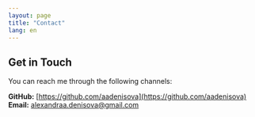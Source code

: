 ```yaml
---
layout: page
title: "Contact"
lang: en
---
```


## Get in Touch

You can reach me through the following channels:

**GitHub:** [https://github.com/aadenisova](https://github.com/aadenisova)  
**Email:** [alexandraa.denisova@gmail.com](mailto:alexandraa.denisova@gmail.com)
